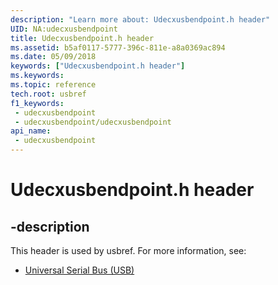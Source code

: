 ```yaml
---
description: "Learn more about: Udecxusbendpoint.h header"
UID: NA:udecxusbendpoint
title: Udecxusbendpoint.h header
ms.assetid: b5af0117-5777-396c-811e-a8a0369ac894
ms.date: 05/09/2018
keywords: ["Udecxusbendpoint.h header"]
ms.keywords: 
ms.topic: reference
tech.root: usbref
f1_keywords:
 - udecxusbendpoint
 - udecxusbendpoint/udecxusbendpoint
api_name:
 - udecxusbendpoint
---
```


# Udecxusbendpoint.h header


## -description

This header is used by usbref. For more information, see:

- [Universal Serial Bus (USB)](../_usbref/index.md)

